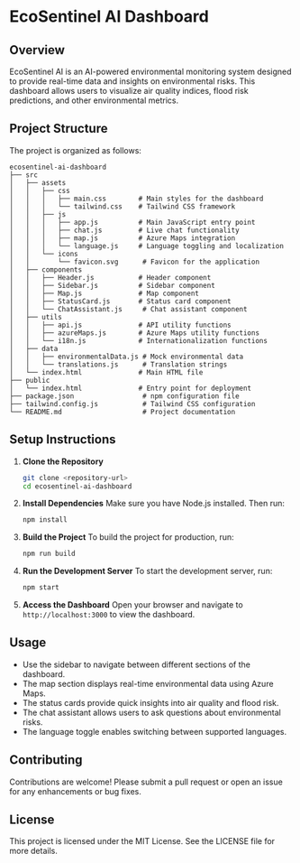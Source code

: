 # EcoSentinel AI Dashboard

## Overview
EcoSentinel AI is an AI-powered environmental monitoring system designed to provide real-time data and insights on environmental risks. This dashboard allows users to visualize air quality indices, flood risk predictions, and other environmental metrics.

## Project Structure
The project is organized as follows:

```
ecosentinel-ai-dashboard
├── src
│   ├── assets
│   │   ├── css
│   │   │   ├── main.css        # Main styles for the dashboard
│   │   │   └── tailwind.css    # Tailwind CSS framework
│   │   ├── js
│   │   │   ├── app.js          # Main JavaScript entry point
│   │   │   ├── chat.js         # Live chat functionality
│   │   │   ├── map.js          # Azure Maps integration
│   │   │   └── language.js     # Language toggling and localization
│   │   └── icons
│   │       └── favicon.svg      # Favicon for the application
│   ├── components
│   │   ├── Header.js           # Header component
│   │   ├── Sidebar.js          # Sidebar component
│   │   ├── Map.js              # Map component
│   │   ├── StatusCard.js       # Status card component
│   │   └── ChatAssistant.js     # Chat assistant component
│   ├── utils
│   │   ├── api.js              # API utility functions
│   │   ├── azureMaps.js        # Azure Maps utility functions
│   │   └── i18n.js             # Internationalization functions
│   ├── data
│   │   ├── environmentalData.js # Mock environmental data
│   │   └── translations.js      # Translation strings
│   └── index.html              # Main HTML file
├── public
│   └── index.html              # Entry point for deployment
├── package.json                 # npm configuration file
├── tailwind.config.js           # Tailwind CSS configuration
└── README.md                    # Project documentation
```

## Setup Instructions
1. **Clone the Repository**
   ```bash
   git clone <repository-url>
   cd ecosentinel-ai-dashboard
   ```

2. **Install Dependencies**
   Make sure you have Node.js installed. Then run:
   ```bash
   npm install
   ```

3. **Build the Project**
   To build the project for production, run:
   ```bash
   npm run build
   ```

4. **Run the Development Server**
   To start the development server, run:
   ```bash
   npm start
   ```

5. **Access the Dashboard**
   Open your browser and navigate to `http://localhost:3000` to view the dashboard.

## Usage
- Use the sidebar to navigate between different sections of the dashboard.
- The map section displays real-time environmental data using Azure Maps.
- The status cards provide quick insights into air quality and flood risk.
- The chat assistant allows users to ask questions about environmental risks.
- The language toggle enables switching between supported languages.

## Contributing
Contributions are welcome! Please submit a pull request or open an issue for any enhancements or bug fixes.

## License
This project is licensed under the MIT License. See the LICENSE file for more details.